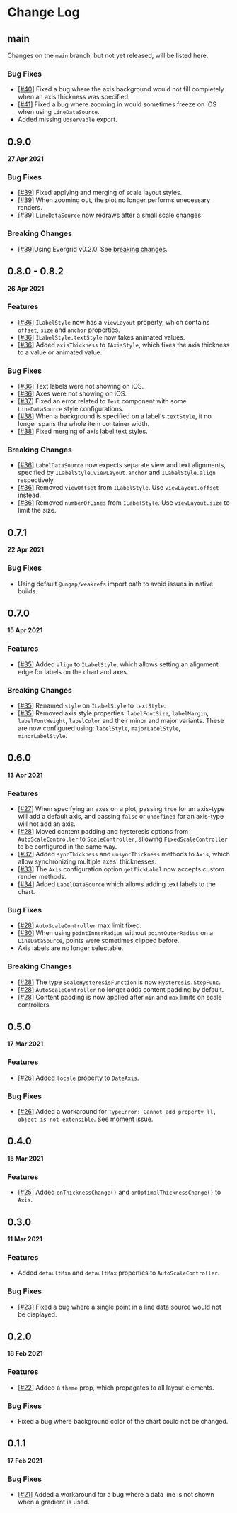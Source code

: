 # Change Log

## main

Changes on the `main` branch, but not yet released, will be listed here.

### Bug Fixes

-   [[#40](https://github.com/diatche/LibreChart/pull/40)] Fixed a bug where the axis background would not fill completely when an axis thickness was specified.
-   [[#41](https://github.com/diatche/LibreChart/pull/41)] Fixed a bug where zooming in would sometimes freeze on iOS when using `LineDataSource`.
-   Added missing `Observable` export.

## 0.9.0

**27 Apr 2021**

### Bug Fixes

-   [[#39](https://github.com/diatche/LibreChart/pull/39)] Fixed applying and merging of scale layout styles.
-   [[#39](https://github.com/diatche/LibreChart/pull/39)] When zooming out, the plot no longer performs unecessary renders.
-   [[#39](https://github.com/diatche/LibreChart/pull/39)] `LineDataSource` now redraws after a small scale changes.

### Breaking Changes

-   [[#39](https://github.com/diatche/LibreChart/pull/39)]Using Evergrid v0.2.0. See [breaking changes](https://github.com/diatche/evergrid/blob/master/CHANGELOG.md#020).

## 0.8.0 - 0.8.2

**26 Apr 2021**

### Features

-   [[#36](https://github.com/diatche/LibreChart/pull/36)] `ILabelStyle` now has a `viewLayout` property, which contains `offset`, `size` and `anchor` properties.
-   [[#36](https://github.com/diatche/LibreChart/pull/36)] `ILabelStyle.textStyle` now takes animated values.
-   [[#36](https://github.com/diatche/LibreChart/pull/36)] Added `axisThickness` to `IAxisStyle`, which fixes the axis thickness to a value or animated value.

### Bug Fixes

-   [[#36](https://github.com/diatche/LibreChart/pull/36)] Text labels were not showing on iOS.
-   [[#36](https://github.com/diatche/LibreChart/pull/36)] Axes were not showing on iOS.
-   [[#37](https://github.com/diatche/LibreChart/pull/37)] Fixed an error related to `Text` component with some `LineDataSource` style configurations.
-   [[#38](https://github.com/diatche/LibreChart/pull/38)] When a background is specified on a label's `textStyle`, it no longer spans the whole item container width.
-   [[#38](https://github.com/diatche/LibreChart/pull/38)] Fixed merging of axis label text styles.

### Breaking Changes

-   [[#36](https://github.com/diatche/LibreChart/pull/36)] `LabelDataSource` now expects separate view and text alignments, specified by `ILabelStyle.viewLayout.anchor` and `ILabelStyle.align` respectively.
-   [[#36](https://github.com/diatche/LibreChart/pull/36)] Removed `viewOffset` from `ILabelStyle`. Use `viewLayout.offset` instead.
-   [[#36](https://github.com/diatche/LibreChart/pull/36)] Removed `numberOfLines` from `ILabelStyle`. Use `viewLayout.size` to limit the size.

## 0.7.1

**22 Apr 2021**

### Bug Fixes

-   Using default `@ungap/weakrefs` import path to avoid issues in native builds.

## 0.7.0

**15 Apr 2021**

### Features

-   [[#35](https://github.com/diatche/LibreChart/pull/35)] Added `align` to `ILabelStyle`, which allows setting an alignment edge for labels on the chart and axes.

### Breaking Changes

-   [[#35](https://github.com/diatche/LibreChart/pull/35)] Renamed `style` on `ILabelStyle` to `textStyle`.
-   [[#35](https://github.com/diatche/LibreChart/pull/35)] Removed axis style properties: `labelFontSize`, `labelMargin`, `labelFontWeight`, `labelColor` and their minor and major variants. These are now configured using: `labelStyle`, `majorLabelStyle`, `minorLabelStyle`.

## 0.6.0

**13 Apr 2021**

### Features

-   [[#27](https://github.com/diatche/LibreChart/pull/27)] When specifying an axes on a plot, passing `true` for an axis-type will add a default axis, and passing `false` or `undefined` for an axis-type will not add an axis.
-   [[#28](https://github.com/diatche/LibreChart/pull/28)] Moved content padding and hysteresis options from `AutoScaleController` to `ScaleController`, allowing `FixedScaleController` to be configured in the same way.
-   [[#32](https://github.com/diatche/LibreChart/pull/32)] Added `syncThickness` and `unsyncThickness` methods to `Axis`, which allow synchronizing multiple axes' thicknesses.
-   [[#33](https://github.com/diatche/LibreChart/pull/33)] The `Axis` configuration option `getTickLabel` now accepts custom render methods.
-   [[#34](https://github.com/diatche/LibreChart/pull/34)] Added `LabelDataSource` which allows adding text labels to the chart.

### Bug Fixes

-   [[#28](https://github.com/diatche/LibreChart/pull/28)] `AutoScaleController` max limit fixed.
-   [[#30](https://github.com/diatche/LibreChart/pull/30)] When using `pointInnerRadius` without `pointOuterRadius` on a `LineDataSource`, points were sometimes clipped before.
-   Axis labels are no longer selectable.

### Breaking Changes

-   [[#28](https://github.com/diatche/LibreChart/pull/28)] The type `ScaleHysteresisFunction` is now `Hysteresis.StepFunc`.
-   [[#28](https://github.com/diatche/LibreChart/pull/28)] `AutoScaleController` no longer adds content padding by default.
-   [[#28](https://github.com/diatche/LibreChart/pull/28)] Content padding is now applied after `min` and `max` limits on scale controllers.

## 0.5.0

**17 Mar 2021**

### Features

-   [[#26](https://github.com/diatche/LibreChart/pull/26)] Added `locale` property to `DateAxis`.

### Bug Fixes

-   [[#26](https://github.com/diatche/LibreChart/pull/26)] Added a workaround for `TypeError: Cannot add property ll, object is not extensible`. See [moment issue](https://github.com/moment/momentjs.com/issues/292).

## 0.4.0

**15 Mar 2021**

### Features

-   [[#25](https://github.com/diatche/LibreChart/pull/25)] Added `onThicknessChange()` and `onOptimalThicknessChange()` to `Axis`.

## 0.3.0

**11 Mar 2021**

### Features

-   Added `defaultMin` and `defaultMax` properties to `AutoScaleController`.

### Bug Fixes

-   [[#23](https://github.com/diatche/LibreChart/pull/23)] Fixed a bug where a single point in a line data source would not be displayed.

## 0.2.0

**18 Feb 2021**

### Features

-   [[#22](https://github.com/diatche/LibreChart/pull/22)] Added a `theme` prop, which propagates to all layout elements.

### Bug Fixes

-   Fixed a bug where background color of the chart could not be changed.

## 0.1.1

**17 Feb 2021**

### Bug Fixes

-   [[#21](https://github.com/diatche/LibreChart/issues/21)] Added a workaround for a bug where a data line is not shown when a gradient is used.
